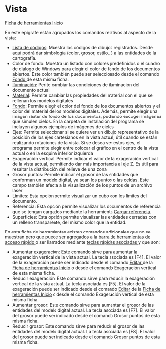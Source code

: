 # Vista

[Ficha de herramientas Inicio](./)

En este epígrafe están agrupados los comandos relativos al aspecto de la vista:

* [Lista de códigos](../../otras-herramientas/listacodigos/): Muestra los códigos de dibujos registrados. Desde aquí podrá dar simbología \(color, grosor, estilo...\) a las entidades de la cartografía.
* Color de fondo: Muestra un listado con colores predefinidos o el cuadro de diálogo de Windows para elegir el color de fondo de los documentos abiertos. Este color también puede ser seleccionado desde el comando [Fondo ](../../herramientas-de-visualizacion/untitled-75.md)de esta misma ficha.
* [Iluminación](../../herramientas-de-visualizacion/untitled-123.md): Perite cambiar las condiciones de iluminación del documento actual
* [Material](../../herramientas-de-visualizacion/untitled-158.md): Permite cambiar las propiedades del material con el que se rellenan los modelos digitales
* [Fondo](../../herramientas-de-visualizacion/untitled-75.md): Permite elegir el color del fondo de los documentos abiertos y el color del material de los modelos digitales. Además, permite elegir una imagen ráster de fondo de los documentos, pudiendo escoger imágenes que simulen cielos. En la carpeta de instalación del programa se incluyen algunos ejemplos de imágenes de cielos
* Ejes: Permite seleccionar si se quiere ver un dibujo representativo de la posición de los ejes cartesianos en la vista actual, útil cuando se están realizando rotaciones de la vista. Si se desea ver estos ejes, el programa permite elegir entre colocar el gráfico en el centro de la vista actual o en la esquina inferior izquierda
* Exageración vertical: Permite indicar el valor de la exageración vertical de la vista actual, permitiendo dar más importancia al eje Z. Es útil para resaltar la distribución del relieve de una zona
* Grosor puntos: Permite indicar el grosor de las entidades que conforman un modelo digital, ya sean los puntos o las celdas. Este campo también afecta a la visualización de los puntos de un archivo láser
* Límites: Esta opción permite visualizar un cubo con los límites del documento.
* Referencia: Esta opción permite visualizar los documentos de referencia que se tengan cargados mediante la herramienta [Cargar referencia](../../operaciones-con-archivos/untitled-14.md).
* Superficies: Esta opción permite visualizar las entidades cerradas con un relleno transparente, del mismo color que la entidad.

En esta ficha de herramientas existen comandos adicionales que no se muestran pero que puede ser agregados a la [barra de herramientas de acceso rápido ](../../untitled-12/untitled-6.md)o ser llamados mediante [teclas rápidas asociadas ](../../introduccion/untitled-324.md)y que son:

* Aumentar exageración: Este comando sirve para aumentar la exageración vertical de la vista actual. La tecla asociada es \[F4\]. El valor de la exageración puede ser indicado desde el comando [Editar ](../../herramientas-de-visualizacion/untitled-167.md)de la [Ficha de herramientas Inicio](./) o desde el comando Exageración vertical de esta misma ficha.
* Reducir exageración: Este comando sirve para reducir la exageración vertical de la vista actual. La tecla asociada es \[F5\]. El valor de la exageración puede ser indicado desde el comando [Editar](../../herramientas-de-visualizacion/untitled-167.md) de la [Ficha de herramientas Inicio](./) o desde el comando Exageración vertical de esta misma ficha.
* Aumentar grosor: Este comando sirve para aumentar el grosor de las entidades del modelo digital actual. La tecla asociada es \[F7\]. El valor del grosor puede ser indicado desde el comando Grosor puntos de esta misma ficha.
* Reducir grosor: Este comando sirve para reducir el grosor de las entidades del modelo digital actual. La tecla asociada es \[F8\]. El valor del grosor puede ser indicado desde el comando Grosor puntos de esta misma ficha.

